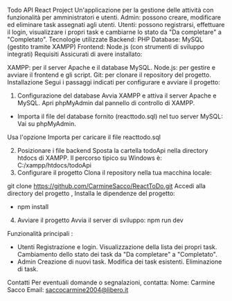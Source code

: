Todo API React Project
Un'applicazione per la gestione delle attività con funzionalità per amministratori e utenti.
Admin: possono creare, modificare ed eliminare task assegnati agli utenti.
Utenti: possono registrarsi, effettuare il login, visualizzare i propri task e cambiarne lo stato da "Da completare" a "Completato".
Tecnologie utilizzate
Backend: PHP
Database: MySQL (gestito tramite XAMPP)
Frontend: Node.js (con strumenti di sviluppo integrati)
Requisiti
Assicurati di avere installato:

XAMPP: per il server Apache e il database MySQL.
Node.js: per gestire e avviare il frontend e gli script.
Git: per clonare il repository del progetto.
Installazione
Segui i passaggi indicati per configurare e avviare il progetto:

1. Configurazione del database
   Avvia XAMPP e attiva il server Apache e MySQL.
   Apri phpMyAdmin dal pannello di controllo di XAMPP.

- Importa il file del database fornito (reacttodo.sql) nel tuo server MySQL:
  Vai su phpMyAdmin.

Usa l'opzione Importa per caricare il file reacttodo.sql

2. Posizionare i file backend
   Sposta la cartella todoApi nella directory htdocs di XAMPP.
   Il percorso tipico su Windows è:
   C:/xampp/htdocs/todoApi
3. Configurare il progetto
   Clona il repository nella tua macchina locale:

git clone <https://github.com/CarmineSacco/ReactToDo.git>
Accedi alla directory del progetto ,
Installa le dipendenze del progetto:

- npm install

4. Avviare il progetto
   Avvia il server di sviluppo:
   npm run dev

Funzionalità principali :

- Utenti
  Registrazione e login.
  Visualizzazione della lista dei propri task.
  Cambiamento dello stato dei task da "Da completare" a "Completato".
- Admin
  Creazione di nuovi task.
  Modifica dei task esistenti.
  Eliminazione di task.

Contatti
Per eventuali domande o segnalazioni, contatta:
Nome: Carmine Sacco
Email: saccocarmine2004@libero.it
